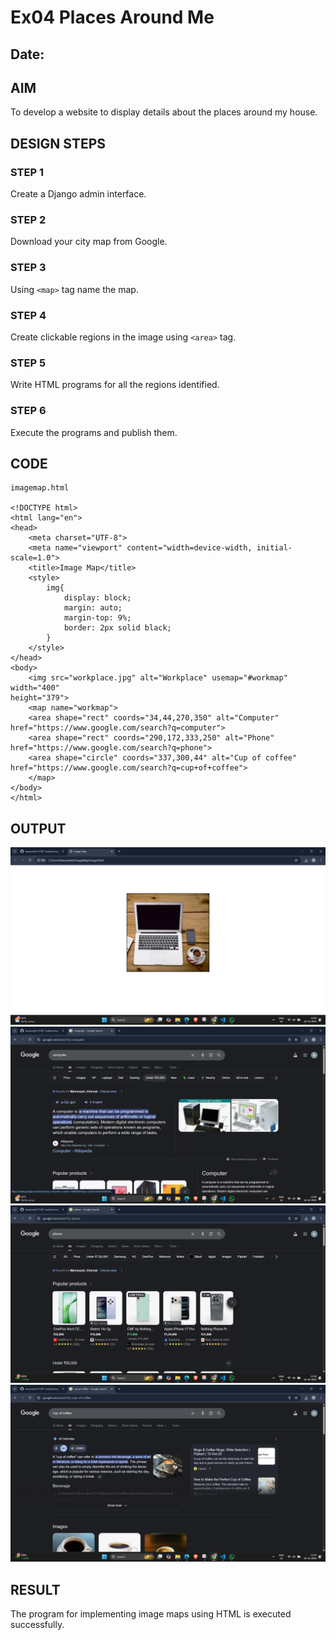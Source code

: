 # Ex04 Places Around Me 
## Date:  
## AIM 
To develop a website to display details about the places around my house. 
## DESIGN STEPS 
### STEP 1 
Create a Django admin interface. 
### STEP 2 
Download your city map from Google. 
### STEP 3 
Using ```<map>``` tag name the map. 
### STEP 4 
Create clickable regions in the image using ```<area>``` tag. 
### STEP 5 
Write HTML programs for all the regions identified. 
### STEP 6 
Execute the programs and publish them. 
## CODE 
``` 
imagemap.html 
 
<!DOCTYPE html> 
<html lang="en"> 
<head> 
    <meta charset="UTF-8"> 
    <meta name="viewport" content="width=device-width, initial-scale=1.0"> 
    <title>Image Map</title> 
    <style> 
        img{ 
            display: block; 
            margin: auto; 
            margin-top: 9%; 
            border: 2px solid black; 
        } 
    </style> 
</head> 
<body> 
    <img src="workplace.jpg" alt="Workplace" usemap="#workmap" width="400" 
height="379"> 
    <map name="workmap"> 
    <area shape="rect" coords="34,44,270,350" alt="Computer" 
href="https://www.google.com/search?q=computer"> 
    <area shape="rect" coords="290,172,333,250" alt="Phone" 
href="https://www.google.com/search?q=phone"> 
    <area shape="circle" coords="337,300,44" alt="Cup of coffee" 
href="https://www.google.com/search?q=cup+of+coffee"> 
    </map> 
</body> 
</html> 
``` 
## OUTPUT 
![alt text](image.png)
![alt text](image-1.png)
![alt text](image-2.png)
![alt text](image-3.png)
## RESULT 
The program for implementing image maps using HTML is executed successfully.